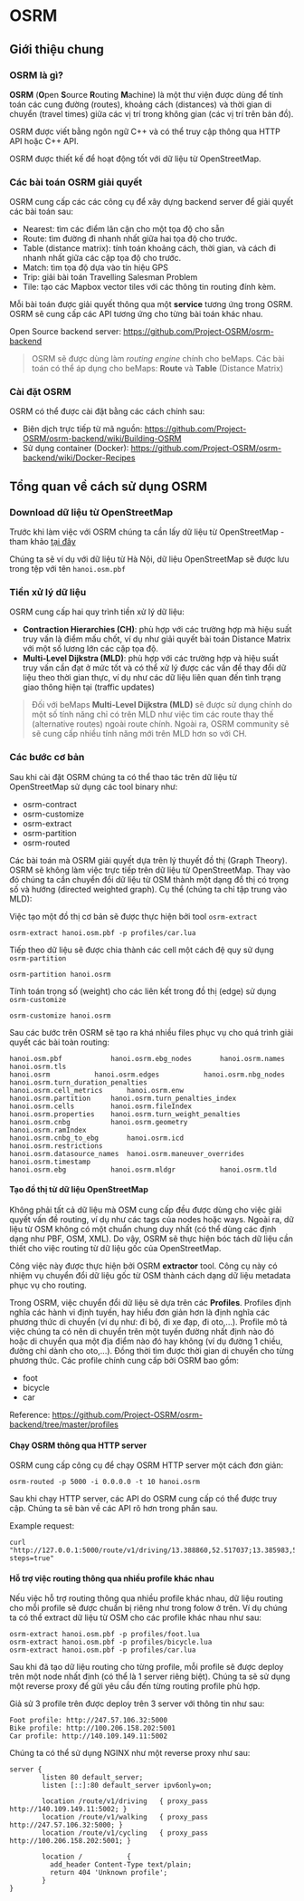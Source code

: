# OSRM

## Giới thiệu chung
### OSRM là gì?
**OSRM** (**O**pen **S**ource **R**outing **M**achine) là một thư viện được dùng để tính toán các cung đường (routes), khoảng cách (distances) và thời gian di chuyển (travel times) giữa các vị trí trong không gian (các vị trí trên bản đồ).

OSRM được viết bằng ngôn ngữ C++ và có thể truy cập thông qua HTTP API hoặc C++ API.

OSRM được thiết kế để hoạt động tốt với dữ liệu từ OpenStreetMap.

### Các bài toán OSRM giải quyết
OSRM cung cấp các các công cụ để xây dựng backend server để giải quyết các bài toán sau:

- Nearest: tìm các điểm lân cận cho một tọa độ cho sẵn
- Route: tìm đường đi nhanh nhất giữa hai tọa độ cho trước.
- Table (distance matrix): tính toán khoảng cách, thời gian, và cách đi nhanh nhất giữa các cặp tọa độ cho trước.
- Match: tìm tọa độ dựa vào tín hiệu GPS
- Trip: giải bài toán Travelling Salesman Problem
- Tile: tạo các Mapbox vector tiles với các thông tin routing đính kèm.

Mỗi bài toán được giải quyết thông qua một **service** tương ứng trong OSRM. OSRM sẽ cung cấp các API tương ứng cho từng bài toán khác nhau.

Open Source backend server: https://github.com/Project-OSRM/osrm-backend

> OSRM sẽ được dùng làm *routing engine* chính cho beMaps. Các bài toán có thể áp dụng cho beMaps: **Route** và **Table** (Distance Matrix)

### Cài đặt OSRM
OSRM có thể được cài đặt bằng các cách chính sau:
- Biên dịch trực tiếp từ mã nguồn: https://github.com/Project-OSRM/osrm-backend/wiki/Building-OSRM
- Sử dụng container (Docker): https://github.com/Project-OSRM/osrm-backend/wiki/Docker-Recipes

## Tổng quan về cách sử dụng OSRM

### Download dữ liệu từ OpenStreetMap
Trước khi làm việc với OSRM chúng ta cần lấy dữ liệu từ OpenStreetMap - tham khảo [tại đây](https://github.com/rnd-forests/requirements/blob/master/notes.md#c%C3%A1ch-truy-xu%E1%BA%A5t-d%E1%BB%AF-li%E1%BB%87u-t%E1%BB%AB-osm)

Chúng ta sẽ ví dụ với dữ liệu từ Hà Nội, dữ liệu OpenStreetMap sẽ được lưu trong tệp với tên `hanoi.osm.pbf`

### Tiền xử lý dữ liệu
OSRM cung cấp hai quy trình tiền xử lý dữ liệu:
- **Contraction Hierarchies (CH)**: phù hợp với các trường hợp mà hiệu suất truy vấn là điểm mấu chốt, ví dụ như giải quyết bài toán Distance Matrix với một số lương lớn các cặp tọa độ.
- **Multi-Level Dijkstra (MLD)**: phù hợp với các trường hợp và hiệu suất truy vấn cần đạt ở mức tốt và có thể xử lý được các vấn đề thay đổi dữ liệu theo thời gian thực, ví dụ như các dữ liệu liên quan đến tình trạng giao thông hiện tại (traffic updates)

> Đối với beMaps **Multi-Level Dijkstra (MLD)** sẽ được sử dụng chính do một số tính năng chỉ có trên MLD như việc tìm các route thay thế (alternative routes) ngoài route chính. Ngoài ra, OSRM community sẽ sẽ cung cấp nhiều tính năng mới trên MLD hơn so với CH.

### Các bước cơ bản
Sau khi cài đặt OSRM chúng ta có thể thao tác trên dữ liệu từ OpenStreetMap sử dụng các tool binary như:
- osrm-contract
- osrm-customize
- osrm-extract
- osrm-partition 
- osrm-routed

Các bài toán mà OSRM giải quyết dựa trên lý thuyết đồ thị (Graph Theory). OSRM sẽ không làm việc trực tiếp trên dữ liệu từ OpenStreetMap. Thay vào đó chúng ta cần chuyển đổi dữ liệu từ OSM thành một dạng đồ thị có trọng số và hướng (directed weighted graph). Cụ thể (chúng ta chỉ tập trung vào MLD):

Việc tạo một đồ thị cơ bản sẽ được thực hiện bởi tool `osrm-extract`
```
osrm-extract hanoi.osm.pbf -p profiles/car.lua
```

Tiếp theo dữ liệu sẽ được chia thành các cell một cách đệ quy sử dụng `osrm-partition`
```
osrm-partition hanoi.osrm
```

Tính toán trọng số (weight) cho các liên kết trong đồ thị (edge) sử dụng `osrm-customize`
```
osrm-customize hanoi.osrm
```

Sau các bước trên OSRM sẽ tạo ra khá nhiều files phục vụ cho quá trình giải quyết các bài toàn routing:
```
hanoi.osm.pbf		     hanoi.osrm.ebg_nodes	    hanoi.osrm.names	     hanoi.osrm.tls
hanoi.osrm		     hanoi.osrm.edges		    hanoi.osrm.nbg_nodes     hanoi.osrm.turn_duration_penalties
hanoi.osrm.cell_metrics      hanoi.osrm.enw		    hanoi.osrm.partition     hanoi.osrm.turn_penalties_index
hanoi.osrm.cells	     hanoi.osrm.fileIndex	    hanoi.osrm.properties    hanoi.osrm.turn_weight_penalties
hanoi.osrm.cnbg		     hanoi.osrm.geometry	    hanoi.osrm.ramIndex      
hanoi.osrm.cnbg_to_ebg	     hanoi.osrm.icd		    hanoi.osrm.restrictions
hanoi.osrm.datasource_names  hanoi.osrm.maneuver_overrides  hanoi.osrm.timestamp
hanoi.osrm.ebg		     hanoi.osrm.mldgr		    hanoi.osrm.tld

```

#### Tạo đồ thị từ dữ liệu OpenStreetMap
Không phải tất cả dữ liệu mà OSM cung cấp đều được dùng cho việc giải quyết vấn đề routing, ví dụ như các tags của nodes hoặc ways. Ngoài ra, dữ liệu từ OSM không có một chuẩn chung duy nhất (có thể dùng các định dạng như PBF, OSM, XML). Do vậy, OSRM sẽ thực hiện bóc tách dữ liệu cần thiết cho việc routing từ dữ liệu gốc của OpenStreetMap.

Công việc này được thực hiện bởi OSRM **extractor** tool. Công cụ này có nhiệm vụ chuyển đổi dữ liệu gốc từ OSM thành cách dạng dữ liệu metadata phục vụ cho routing.

Trong OSRM, việc chuyển đổi dữ liệu sẽ dựa trên các **Profiles**. Profiles định nghĩa các hành vi định tuyến, hay hiểu đơn giản hơn là định nghĩa các phương thức di chuyển (ví dụ như: đi bộ, đi xe đạp, đi oto,...). Profile mô tả việc chúng ta có nên di chuyển trên một tuyến đường nhất định nào đó hoặc di chuyển qua một địa điểm nào đó hay không (ví dụ đường 1 chiều, đường chỉ dành cho oto,...). Đồng thời tìm được thời gian di chuyển cho từng phương thức. Các profile chính cung cấp bởi OSRM bao gồm:

- foot
- bicycle
- car

Reference: https://github.com/Project-OSRM/osrm-backend/tree/master/profiles

#### Chạy OSRM thông qua HTTP server
OSRM cung cấp công cụ để chạy OSRM HTTP server một cách đơn giản:
```
osrm-routed -p 5000 -i 0.0.0.0 -t 10 hanoi.osrm 
```
Sau khi chạy HTTP server, các API do OSRM cung cấp có thể được truy cập. Chúng ta sẽ bàn về các API rõ hơn trong phần sau.

Example request:
```
curl "http://127.0.0.1:5000/route/v1/driving/13.388860,52.517037;13.385983,52.496891?steps=true"
```

#### Hỗ trợ việc routing thông qua nhiều profile khác nhau
Nếu việc hỗ trợ routing thông qua nhiều profile khác nhau, dữ liệu routing cho mỗi profile sẽ được chuẩn bị riêng như trong folow ở trên. Ví dụ chúng ta có thể extract dữ liệu từ OSM cho các profile khác nhau như sau:

```
osrm-extract hanoi.osm.pbf -p profiles/foot.lua
osrm-extract hanoi.osm.pbf -p profiles/bicycle.lua
osrm-extract hanoi.osm.pbf -p profiles/car.lua
```

Sau khi đã tạo dữ liệu routing cho từng profile, mỗi profile sẽ được deploy trên một node nhất định (có thể là 1 server riêng biệt). Chúng ta sẽ sử dụng một reverse proxy để gửi yêu cầu đến từng routing profile phù hợp.

Giả sử 3 profile trên được deploy trên 3 server với thông tin như sau:

```
Foot profile: http://247.57.106.32:5000
Bike profile: http://100.206.158.202:5001
Car profile: http://140.109.149.11:5002
```

Chúng ta có thể sử dụng NGINX như một reverse proxy như sau:

```
server {
        listen 80 default_server;
        listen [::]:80 default_server ipv6only=on;

        location /route/v1/driving   { proxy_pass http://140.109.149.11:5002; }
        location /route/v1/walking   { proxy_pass http://247.57.106.32:5000; }
        location /route/v1/cycling   { proxy_pass http://100.206.158.202:5001; }

        location /           {
          add_header Content-Type text/plain;
          return 404 'Unknown profile';
        }
}
```








